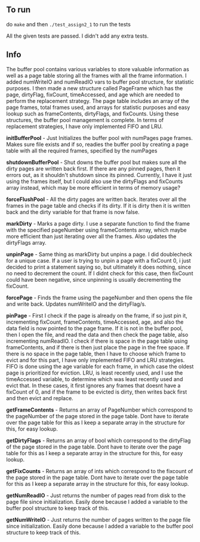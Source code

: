 ## To run

do `make` and then `./test_assign2_1` to run the tests

All the given tests are passed. I didn't add any extra tests.

## Info

The buffer pool contains various variables to store valuable information as well as a page table storing all the frames with all the frame information. I added numWriteIO and numReadIO vars to buffer pool structure, for statistic purposes. I then made a new structure called PageFrame which has the page, dirtyFlag, fixCount, timeAccessed, and age which are needed to perform the replacement strategy. The page table includes an array of the page frames, total frames used, and arrays for statistic purposes and easy lookup such as frameContents, dirtyFlags, and fixCounts. Using these structures, the buffer pool management is complete. In terms of replacement strategies, I have only implemented FIFO and LRU.

**initBufferPool** - Just Initializes the buffer pool with numPages page frames. Makes sure file exists and if so, readies the buffer pool by creating a page table with all the required frames, specified by the numPages

**shutdownBufferPool** - Shut downs the buffer pool but makes sure all the dirty pages are written back first. If there are any pinned pages, then it errors out, as it shouldn't shutdown since its pinned. Currently, I have it just using the frames itself, but I could also use the dirtyFlags and fixCounts array instead, which may be more efficient in terms of memory usage?

**forceFlushPool** - All the dirty pages are written back. Iterates over all the frames in the page table and checks if its dirty. If it is dirty then it is written back and the dirty variable for that frame is now false.


**markDirty** - Marks a page dirty. I use a separate function to find the frame with the specified pageNumber using frameContents array, which maybe more efficient than just iterating over all the frames. Also updates the dirtyFlags array.

**unpinPage** - Same thing as markDirty but unpins a page. I did doublecheck for a unique case. If a user is trying to unpin a page with a fixCount 0, i just decided to print a statement saying so, but ultimately it does nothing, since no need to decrement the count. If I didnt check for this case, then fixCount could have been negative, since unpinning is usually decrementing the fixCount.

**forcePage** - Finds the frame using the pageNumber and then opens the file and write back. Updates numWriteIO and the dirtyFlag/s.

**pinPage** - First I check if the page is already on the frame, if so just pin it, incrementing fixCount, frameContents, timeAccessed, age, and also the data field is now pointed to the page frame. If it is not in the buffer pool, then I open the file, and read the data and then check the page table, also incrementing numReadIO. I check if there is space in the page table using frameContents, and if there is then just place the page in the free space. If there is no space in the page table, then I have to choose which frame to evict and for this part, I have only implemented FIFO and LRU strategies. FIFO is done using the age variable for each frame, in which case the oldest page is prioritized for eviction. LRU, is least recently used, and I use the timeAccessed variable, to determine which was least recently used and evict that. In these cases, it first ignores any frames that doesnt have a fixCount of 0, and if the frame to be evicted is dirty, then writes back first and then evict and replace.


**getFrameContents** - Returns an array of PageNumber which correspond to the pageNumber of the page stored in the page table. Dont have to iterate over the page table for this as I keep a separate array in the structure for this, for easy lookup.

**getDirtyFlags** - Returns an array of bool which correspond to the dirtyFlag of the page stored in the page table. Dont have to iterate over the page table for this as I keep a separate array in the structure for this, for easy lookup.

**getFixCounts** - Returns an array of ints which correspond to the fixcount of the page stored in the page table. Dont have to iterate over the page table for this as I keep a separate array in the structure for this, for easy lookup.

**getNumReadIO** - Just returns the number of pages read from disk to the page file since initialization. Easily done because I added a variable to the buffer pool structure to keep track of this.

**getNumWriteIO** - Just returns the number of pages written to the page file since initialization. Easily done because I added a variable to the buffer pool structure to keep track of this.